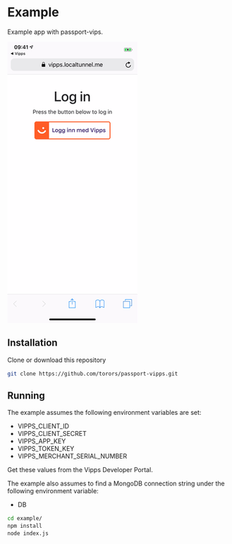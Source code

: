 # Example

Example app with passport-vips.

![](Screengrab.gif)

## Installation

Clone or download this repository

```bash
git clone https://github.com/torors/passport-vipps.git
```

## Running
The example assumes the following environment variables are set:

* VIPPS_CLIENT_ID
* VIPPS_CLIENT_SECRET
* VIPPS_APP_KEY
* VIPPS_TOKEN_KEY
* VIPPS_MERCHANT_SERIAL_NUMBER

Get these values from the Vipps Developer Portal.

The example also assumes to find a MongoDB connection string under the following environment variable:
* DB

```bash
cd example/
npm install
node index.js
```
